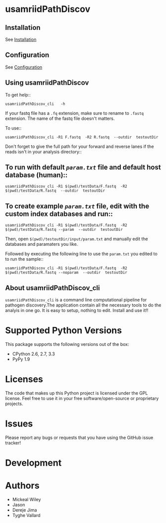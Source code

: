 usamriidPathDiscov
==================

Installation
------------

See [Installation](docs/source/install.rst)

Configuration
-------------

See [Configuration](docs/source/configuration.rst)

Using  usamriidPathDiscov
------------------------

To get help::

```
usamriidPathDiscov_cli   -h 
```

If your fastq file has a `.fq` extension, make sure to rename to `.fastq` extension. The name of the fastq file doesn't matters.

To use::

```
usamriidPathDiscov_cli -R1 F.fastq  -R2 R.fastq  --outdir  testoutDir 
```

Don't forget to give the full path for your forward and reverse lanes if the reads isn't in your analysis directory::

##  To run with  default *`param.txt`* file and default host database (human)::

```
usamriidPathDiscov_cli -R1 $(pwd)/testData/F.fastq  -R2 $(pwd)/testData/R.fastq  --outdir  testoutDir
```

## To create  example *`param.txt`* file, edit with the custom index databases and run::

```
usamriidPathDiscov_cli -R1 $(pwd)/testData/F.fastq  -R2 $(pwd)/testData/R.fastq --param  --outdir  testoutDir
```
Then, open `$(pwd)/testoutDir/input/param.txt` and manually edit  the databases and paramaters you like.

Followed by executing the following line to use the `param.txt` you edited to to run the sample::

```
usamriidPathDiscov_cli -R1 $(pwd)/testData/F.fastq  -R2 $(pwd)/testData/R.fastq --noparam  --outdir  testoutDir
```
About usamriidPathDiscov_cli
---------

``usamriidPathDiscov_cli`` is a command line computational pipeline for pathogen discovery.The application contain all the necessary tools to do the analyis in one go. It is easy to setup, nothing to edit. Install and use it!!



Supported Python Versions
=========================

This package  supports the following versions out of the box:

* CPython 2.6, 2.7, 3.3
* PyPy 1.9


Licenses
========

The code that makes up this Python project is licensed under the GPL license. Feel free to use it in your free software/open-source or proprietary projects.

Issues
======

Please report any bugs or requests that you have using the GitHub issue tracker!

Development
===========

Authors
=======

* Mickeal Wiley
* Jason
* Dereje Jima
* Tyghe Vallard
